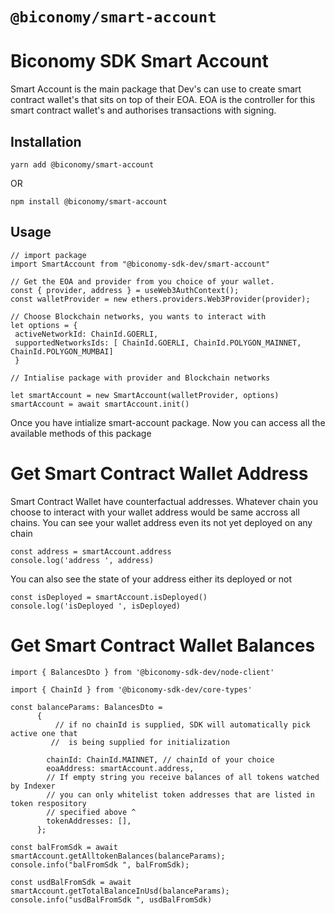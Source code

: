 # `@biconomy/smart-account`

# Biconomy SDK Smart Account

Smart Account is the main package that Dev's can use to create smart contract wallet's that sits on top of their EOA. EOA is the controller for this smart contract wallet's and authorises transactions with signing. 

## Installation

```yarn add @biconomy/smart-account```

OR

```npm install @biconomy/smart-account ```

## Usage

```
// import package
import SmartAccount from "@biconomy-sdk-dev/smart-account"

// Get the EOA and provider from you choice of your wallet.
const { provider, address } = useWeb3AuthContext();
const walletProvider = new ethers.providers.Web3Provider(provider);

// Choose Blockchain networks, you wants to interact with
let options = {
 activeNetworkId: ChainId.GOERLI,
 supportedNetworksIds: [ ChainId.GOERLI, ChainId.POLYGON_MAINNET, ChainId.POLYGON_MUMBAI]
 }

// Intialise package with provider and Blockchain networks

let smartAccount = new SmartAccount(walletProvider, options)
smartAccount = await smartAccount.init()

```

Once you have intialize smart-account package. Now you can access all the available methods of this package

# Get Smart Contract Wallet Address

Smart Contract Wallet have counterfactual addresses. Whatever chain you choose to interact with your wallet address would be same accross all chains. You can see your wallet address even its not yet deployed on any chain

```
const address = smartAccount.address
console.log('address ', address)
```

You can also see the state of your address either its deployed or not

```
const isDeployed = smartAccount.isDeployed()
console.log('isDeployed ', isDeployed)
```

# Get Smart Contract Wallet Balances

```
import { BalancesDto } from '@biconomy-sdk-dev/node-client'

import { ChainId } from '@biconomy-sdk-dev/core-types'

const balanceParams: BalancesDto =
      {
          // if no chainId is supplied, SDK will automatically pick active one that
         //  is being supplied for initialization

        chainId: ChainId.MAINNET, // chainId of your choice
        eoaAddress: smartAccount.address,
        // If empty string you receive balances of all tokens watched by Indexer
        // you can only whitelist token addresses that are listed in token respository
        // specified above ^
        tokenAddresses: [], 
      };

const balFromSdk = await smartAccount.getAlltokenBalances(balanceParams);
console.info("balFromSdk ", balFromSdk);

const usdBalFromSdk = await smartAccount.getTotalBalanceInUsd(balanceParams);
console.info("usdBalFromSdk ", usdBalFromSdk)

```




